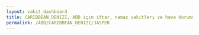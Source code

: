 ```yaml
---
layout: vakit_dashboard
title: CARIBBEAN_DENIZI, ABD için iftar, namaz vakitleri ve hava durumu - ilçe/eyalet seç
permalink: /ABD/CARIBBEAN_DENIZI/JASPER
---
```


<script type="text/javascript">
  var GLOBAL_COUNTRY = 'ABD';
  var GLOBAL_CITY = 'CARIBBEAN_DENIZI';
  var GLOBAL_STATE = 'JASPER';
  var lat = 72;
  var lon = 21;
</script>
